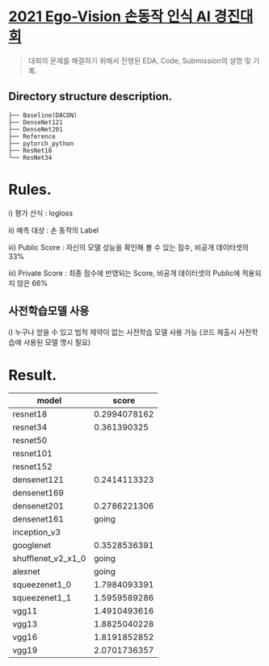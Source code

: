 # [2021 Ego-Vision 손동작 인식 AI 경진대회](https://dacon.io/competitions/official/235805/overview/description)

> 대회의 문제를 해결하기 위해서 진행된 EDA, Code, Submission의 설명 및 기록.

## Directory structure description.

```Egp-Vision
├── Baseline(DACON)
├── DenseNet121
├── DenseNet201
├── Reference
├── pytorch_python
├── ResNet18
└── ResNet34
```

# Rules.

ⅰ) 	평가 산식 : logloss

ⅱ) 	예측 대상 : 손 동작의 Label

ⅲ) 	Public Score : 자신의 모델 성능을 확인해 볼 수 있는 점수, 비공개 데이터셋의 33%

ⅲ) 	Private Score : 최종 점수에 반영되는 Score, 비공개 데이터셋의 Public에 적용되지 않은 66%



## 사전학습모델 사용

ⅰ)	누구나 얻을 수 있고 법적 제약이 없는 사전학습 모델 사용 가능 (코드 제출시 사전학습에 사용된 모델 명시 필요)

# Result.

| model              | score        |
| ------------------ | ------------ |
| resnet18           | 0.2994078162 |
| resnet34           | 0.361390325  |
| resnet50           |              |
| resnet101          |              |
| resnet152          |              |
| densenet121        | 0.2414113323 |
| densenet169        |              |
| densenet201        | 0.2786221306 |
| densenet161        | going        |
| inception_v3       |              |
| googlenet          | 0.3528536391 |
| shufflenet_v2_x1_0 | going        |
| alexnet            | going        |
| squeezenet1_0      | 1.7984093391 |
| squeezenet1_1      | 1.5959589286 |
| vgg11              | 1.4910493616 |
| vgg13              | 1.8825040228 |
| vgg16              | 1.8191852852 |
| vgg19              | 2.0701736357 |

